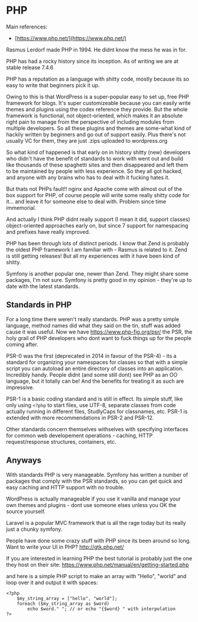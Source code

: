 # PHP

Main references:

* [https://www.php.net/](https://www.php.net/)

Rasmus Lerdorf made PHP in 1994. He didnt know the mess he was in for.

PHP has had a rocky history since its inception. As of writing we are at stable release 7.4.6

PHP has a reputation as a language with shitty code, mostly because its so easy to write that beginners pick it up.

Owing to this is that WordPress is a super-popular easy to set up, free PHP framework for blogs. It's super customizeable because you can easily write themes and plugins using the codex reference they provide. But the whole framework is functional, not object-oriented, which makes it an absolute right pain to manage from the perspective of including modules from multiple developers. So all these plugins and themes are some-what kind of hackily written by beginners and go out of support easily. Plus there's not usually VC for them, they are just .zips uploaded to wordpress.org

So what kind of happened is that early on in history shitty (new) developers who didn't have the benefit of standards to work with went out and build like thousands of these spaghetti sites and then disappeared and left them to be maintained by people with less experience. So they all got hacked, and anyone with any brains who has to deal with it fucking hates it.

But thats not PHPs fault!! nginx and Apache come with almost out of the box support for PHP, of course people will write some really shitty code for it... and leave it for someone else to deal with. Problem since time immemorial.

And actually I think PHP didnt really support (I mean it did, support classes) object-oriented approaches early on, but since 7 support for namespacing and prefixes have really improved.

PHP has been through lots of distinct periods. I know that Zend is probably the oldest PHP framework I am familiar with - Rasmus is related to it. Zend is still getting releases! But all my experiences with it have been kind of shitty.

Symfony is another popular one, newer than Zend. They might share some packages, I'm not sure. Symfony is pretty good in my opinion - they're up to date with the latest standards.

## Standards in PHP

For a long time there weren't really standards. PHP was a pretty simple language, method names did what they said on the tin, stuff was added cause it was useful. Now we have https://www.php-fig.org/psr/ the PSR, the holy grail of PHP developers who dont want to fuck things up for the people coming after.

PSR-0 was the first (deprecated in 2014 in favour of the PSR-4) - its a standard for organizing your namespaces for classes so that with a simple script you can autoload an entire directory of classes into an application. Incredibly handy. People didnt (and some still dont) see PHP as an OO language, but it totally can be! And the benefits for treating it as such are impressive.

PSR-1 is a basic coding standard and is still in effect. Its simple stuff, like only using `<?php` to start files, use UTF-8, separate classes from code actually running in different files, StudlyCaps for classnames, etc. PSR-1 is extended with more recommendations in PSR-2 and PSR-12.

Other standards concern themselves withselves with specifying interfaces for common web developement operations - caching, HTTP request/response structures, containers, etc.

## Anyways

With standards PHP is very manageable. Symfony has written a number of packages that comply with the PSR standards, so you can get quick and easy caching and HTTP support with no trouble.

WordPress is actually manageable if you use it vanilla and manage your own themes and plugins - dont use someone elses unless you OK the source yourself.

Laravel is a popular MVC framework that is all the rage today but its really just a chunky symfony.

People have done some crazy stuff with PHP since its been around so long. Want to write your UI in PHP? http://gtk.php.net/

If you are interested in learning PHP the best tutorial is probably just the one they host on their site: https://www.php.net/manual/en/getting-started.php

and here is a simple PHP script to make an array with "Hello", "world" and loop over it and output it with spaces:

    <?php
        $my_string_array = ["hello", "world"];
        foreach ($my_string_array as $word)
            echo $word." "; // or echo "{$word} " with interpolation
    ?>

